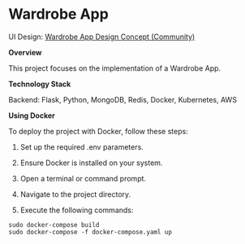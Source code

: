 # Wardrobe App

UI Design: [Wardrobe App Design Concept (Community)](https://www.figma.com/file/Bs6gvMOT2l6kqoPFnOIPoC/Wardrobe-App-Design-Concept-(Community)?type=design&node-id=869-9046&mode=design)

**Overview**

This project focuses on the implementation of a Wardrobe App.

**Technology Stack**

Backend: Flask, Python, MongoDB, Redis, Docker, Kubernetes, AWS

**Using Docker**

To deploy the project with Docker, follow these steps:

1. Set up the required .env parameters.

2. Ensure Docker is installed on your system.

3. Open a terminal or command prompt.

4. Navigate to the project directory.

5. Execute the following commands:

```
sudo docker-compose build
sudo docker-compose -f docker-compose.yaml up
```
